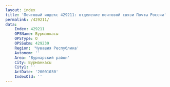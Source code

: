 ```yaml
---
layout: index
title: 'Почтовый индекс 429211: отделение почтовой связи Почты России'
permalink: /429211/
data:
    Index: 429211
    OPSName: Вурманкасы
    OPSType: О
    OPSSubm: 429239
    Region: 'Чувашия Республика'
    Autonom: ''
    Area: 'Вурнарский район'
    City: Вурманкасы
    City1: ''
    ActDate: '20001030'
    IndexOld: ''
---
```

